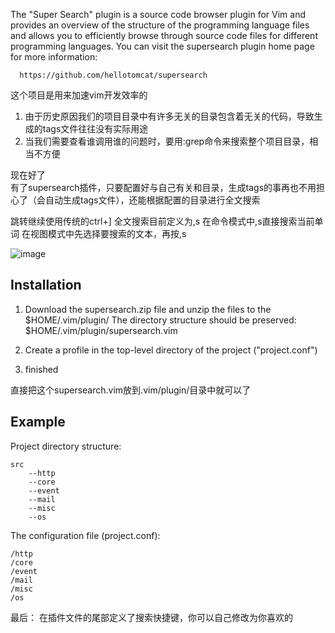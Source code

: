 The "Super Search" plugin is a source code browser plugin for Vim and provides
an overview of the structure of the programming language files and allows
you to efficiently browse through source code files for different
programming languages.  You can visit the supersearch plugin home page for more
information:

      https://github.com/hellotomcat/supersearch

这个项目是用来加速vim开发效率的<br />
1. 由于历史原因我们的项目目录中有许多无关的目录包含着无关的代码，导致生成的tags文件往往没有实际用途<br />
2. 当我们需要查看谁调用谁的问题时，要用:grep命令来搜索整个项目目录，相当不方便<br />

现在好了<br />
有了supersearch插件，只要配置好与自己有关和目录，生成tags的事再也不用担心了（会自动生成tags文件），还能根据配置的目录进行全文搜索

跳转继续使用传统的ctrl+]
全文搜索目前定义为,s
    在命令模式中,s直接搜索当前单词
    在视图模式中先选择要搜索的文本，再按,s

![image](https://raw.githubusercontent.com/hellotomcat/supersearch/master/static/image/search.png)

Installation
------------
1. Download the supersearch.zip file and unzip the files to the $HOME/.vim/plugin/
   The directory structure should be preserved:
   $HOME/.vim/plugin/supersearch.vim

2. Create a profile in the top-level directory of the project ("project.conf")

3. finished

直接把这个supersearch.vim放到.vim/plugin/目录中就可以了


Example
------------
Project directory structure:
```vim
src
    --http
    --core
    --event
    --mail
    --misc
    --os
```
The configuration file (project.conf):
```vim
/http
/core
/event
/mail
/misc
/os
```

最后：
在插件文件的尾部定义了搜索快捷键，你可以自己修改为你喜欢的

